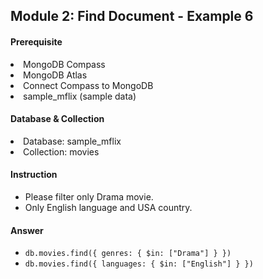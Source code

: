 <h2>Module 2: Find Document - Example 6</h2>

<h4>Prerequisite</h4>
<li>MongoDB Compass</li>
<li>MongoDB Atlas</li>
<li>Connect Compass to MongoDB</li>
<li>sample_mflix (sample data)</li>

<h4>Database & Collection</h4>
<li>Database: sample_mflix</li>
<li>Collection: movies</li>

<h4>Instruction</h4>

- Please filter only Drama movie.
- Only English language and USA country.

<h4>Answer</h4>

- `db.movies.find({ genres: { $in: ["Drama"] } })`
- `db.movies.find({ languages: { $in: ["English"] } })`
